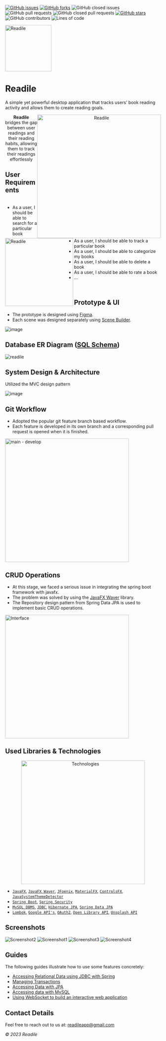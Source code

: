 [![GitHub issues](https://img.shields.io/github/issues/YesGeeks/Readile?style=flat-square)](https://github.com/YesGeeks/Readile/issues)
[![GitHub forks](https://img.shields.io/github/forks/YesGeeks/Readile?style=flat-square)](https://github.com/YesGeeks/Readile/network)
![GitHub closed issues](https://img.shields.io/github/issues-closed-raw/YesGeeks/Readile?color=red&style=flat-square)
![GitHub pull requests](https://img.shields.io/github/issues-pr/YesGeeks/Readile?color=lightblue&style=flat-square)
![GitHub closed pull requests](https://img.shields.io/github/issues-pr-closed-raw/YesGeeks/Readile?color=light%20green&style=flat-square)
[![GitHub stars](https://img.shields.io/github/stars/YesGeeks/Readile?style=flat-square)](https://github.com/YesGeeks/Readile/stargazers)
![GitHub contributors](https://img.shields.io/github/contributors/YesGeeks/Readile?style=flat-square)
![Lines of code](https://img.shields.io/tokei/lines/github/YesGeeks/Readile?style=flat-square)

<img src="https://user-images.githubusercontent.com/46399191/165711330-14a2b271-e3ef-4e01-91fc-b18d75a62a6e.png" width="150" alt="Readile">

# Readile 
A simple yet powerful desktop application that tracks users’ book reading activity and allows them to create reading goals.

<div align="center">
<img style="float: right;"  src="https://user-images.githubusercontent.com/46399191/219680603-9c49d57f-4504-4d3b-aa0f-6073de9a7fe8.png" width="400" alt="Readile"/>
<p><b>Readile</b> bridges the gap between  user readings and their reading habits, allowing them to track their readings effortlessly</p>
</div>

## User Requirements
<div>
<img align="left" src="https://user-images.githubusercontent.com/46399191/219682130-624d6888-6206-4f08-9f8b-f2e021bcc309.png" width="220" alt="Readile"/>
<ul>
<br>
<li>As a user, I should be able to search for a particular book</li>
<li>As a user, I should be able to track a particular book</li>
<li>As a user, I should be able to categorize my books</li>
<li>As a user, I should be able to delete a book</li>
<li>As a user, I should be able to rate a book</li>
<li>...</li>
</ul>
<br>
</div>

## Prototype & UI
* The prototype is designed using [Figma](https://www.figma.com/).
* Each scene was designed separately using [Scene Builder](https://gluonhq.com/products/scene-builder/).

![image](https://user-images.githubusercontent.com/46399191/219687323-2cbd0e0c-5cd8-4d44-9dcc-170585c72c3c.png)

## Database ER Diagram ([SQL Schema](https://github.com/YesGeeks/Readile/blob/develop/src/main/resources/database/schema.sql))
![readile](https://user-images.githubusercontent.com/46399191/219695227-909ea57e-7901-430c-ac8e-679782132af1.png)

## System Design & Architecture
Utilized the MVC design pattern

![image](https://user-images.githubusercontent.com/46399191/219697667-616bea75-5d09-487a-8c16-fb83a15e5833.png)

## Git Workflow
* Adopted the popular git feature branch based workflow.
* Each feature is developed in its own branch and a corresponding pull request is opened when it is finished.
<img src="https://user-images.githubusercontent.com/46399191/219703406-ecd1792f-286c-4404-af3d-166ac672b9b1.png" width="400" alt="main - develop"/>

## CRUD Operations
* At this stage, we faced a serious issue in integrating the spring boot framework with javafx.
* The problem was solved by using the [JavaFX Waver](https://github.com/rgielen/javafx-weaver) library.
* The Repository design pattern from Spring Data JPA is used to implement basic CRUD operations.

<img src="https://user-images.githubusercontent.com/46399191/219749396-58929641-d674-4b15-a922-3aae6c8a69b5.png" width="400" alt="Interface"/>

## Used Libraries & Technologies
<div align="center">
<img src="https://user-images.githubusercontent.com/46399191/219760552-5ffe6d05-80d4-498d-8ffc-fed1e78fffbc.png" width="400" alt="Technologies"/>
</div>

- [`JavaFX`](https://openjfx.io/), [`JavaFX Waver`](https://github.com/rgielen/javafx-weaver), [`JFoenix`](https://github.com/sshahine/JFoenix), [`MaterialFX`](https://github.com/palexdev/MaterialFX), [`ControlsFX`](https://github.com/controlsfx/controlsfx), [`JavaSystemThemeDetector`](https://github.com/Dansoftowner/jSystemThemeDetector)
- [`Spring Boot`](https://spring.io/projects/spring-boot), [`Spring Security`](https://spring.io/projects/spring-security)
- [`MySQL DBMS`](https://www.mysql.com/), [`JDBC`](https://docs.oracle.com/javase/tutorial/jdbc/basics/index.html), [`Hibernate JPA`](https://hibernate.org/orm/), [`Spring Data JPA`](https://docs.spring.io/spring-data/jpa/docs/current/reference/html/)
- [`Lombok`](https://projectlombok.org/), [`Google API's`](https://developers.google.com/apis-explorer), [`OAuth2`](https://developers.google.com/identity/protocols/oauth2), [`Open Library API`](https://openlibrary.org/developers/api), [`Unsplash API`](https://unsplash.com/developers)

## Screenshots
![Screenshot2](https://user-images.githubusercontent.com/46399191/219766772-eacca78e-727a-4d68-bd82-f67527b564cc.png)
![Screenshot1](https://user-images.githubusercontent.com/46399191/219766790-ec486508-5857-421a-8692-5bc8ea5ad71a.png)
![Screenshot3](https://user-images.githubusercontent.com/46399191/219766777-a3e5307a-e9c7-48a8-a340-fbf29be0eb55.png)
![Screenshot4](https://user-images.githubusercontent.com/46399191/219766782-a373fb8f-1028-4a2f-8b32-b334746a006a.png)

## Guides
The following guides illustrate how to use some features concretely:
* [Accessing Relational Data using JDBC with Spring](https://spring.io/guides/gs/relational-data-access/)
* [Managing Transactions](https://spring.io/guides/gs/managing-transactions/)
* [Accessing Data with JPA](https://spring.io/guides/gs/accessing-data-jpa/)
* [Accessing data with MySQL](https://spring.io/guides/gs/accessing-data-mysql/)
* [Using WebSocket to build an interactive web application](https://spring.io/guides/gs/messaging-stomp-websocket/)

## Contact Details
Feel free to reach out to us at: readileapp@gmail.com

<i>© 2023 Readile</i>
